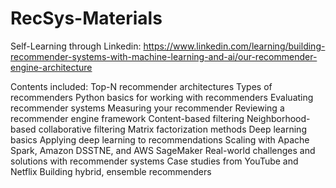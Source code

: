 # RecSys-Materials

Self-Learning through Linkedin: https://www.linkedin.com/learning/building-recommender-systems-with-machine-learning-and-ai/our-recommender-engine-architecture

Contents included:
  Top-N recommender architectures
  Types of recommenders
  Python basics for working with recommenders
  Evaluating recommender systems
  Measuring your recommender
  Reviewing a recommender engine framework
  Content-based filtering
  Neighborhood-based collaborative filtering
  Matrix factorization methods
  Deep learning basics
  Applying deep learning to recommendations
  Scaling with Apache Spark, Amazon DSSTNE, and AWS SageMaker
  Real-world challenges and solutions with recommender systems
  Case studies from YouTube and Netflix
  Building hybrid, ensemble recommenders
